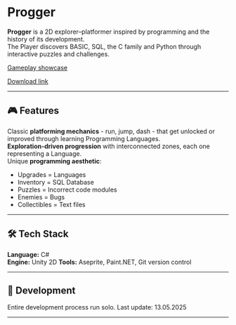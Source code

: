 # Progger

**Progger** is a 2D explorer–platformer inspired by programming and the history of its development.  
The Player discovers BASIC, SQL, the C family and Python through interactive puzzles and challenges.

[Gameplay showcase](https://disk.yandex.ru/i/aEqU9OKmofVeHw)

[Download link](https://t-i-g-y.itch.io/progger)

---

## 🎮 Features

Classic **platforming mechanics** - run, jump, dash - that get unlocked or improved through learning Programming Languages.  
**Exploration-driven progression** with interconnected zones, each one representing a Language.  
Unique **programming aesthetic**:
  - Upgrades = Languages
  - Inventory = SQL Database
  - Puzzles = Incorrect code modules   
  - Enemies = Bugs  
  - Collectibles = Text files  

---

## 🛠️ Tech Stack

**Language:** C#  
**Engine:** Unity 2D
**Tools:** Aseprite, Paint.NET, Git version control 

---

## 🚀 Development

Entire development process run solo. Last update: 13.05.2025

---
